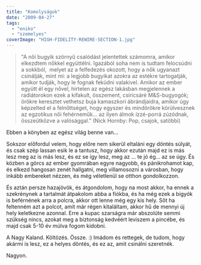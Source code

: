 ```yaml
---
title: "Komolyságok"
date: "2009-04-27"
tags: 
  - "eniko"
  - "szemelyes"
coverImage: "HIGH-FIDELITY-REWIRE-SECTION-1.jpg"
---
```


> "A női bugyik szörnyű csalódást jelentettek számomra, amikor elkezdtem nőkkel együttélni. Igazából soha nem is tudtam felocsúdni a sokkból,  melyet az a felfedezés okozott, hogy a nők ugyanazt csinálják, mint mi: a legjobb bugyikat azokra az estékre tartogatják, amikor tudják, hogy le fognak feküdni valakivel. Amikor az ember együtt él egy nővel, hirtelen az egész lakásban megjelennek a radiátorokon ezek a kifakult, összement, csiricsáré M&S-bugyogók; örökre keresztet vethetsz buja kamaszkori ábrándjaidra, amikor úgy képzelted el a felnőttséget, hogy egyszer és mindörökre körülvesznek az egzotikus női fehérneműk... az ilyen álmok ízzé-porrá zúzódnak, összeütközve a valósággal." (Nick Hornby: Pop, csajok, satöbbi)

Ebben a könyben az egész világ benne van...

Sokszor előfordul velem, hogy előre nem sikerül eltaláni egy döntés súlyát, és csak szép lassan esik le a tantusz, hogy akkor ezután majd ez is más lesz meg az is más lesz, és ez se így lesz, meg az ... te jó ég... az se úgy. És közben a görcs az ember gyomrában egyre nagyobb, és pánikrohamot kap, és elkezd hangosan zenét hallgatni, meg villamosozni a városban, hogy inkább embereket nézzen, és még véletlenül se otthon gondolkozzon.

És aztán persze hazajövök, és átgondolom, hogy na most akkor, ha ennek a szekrénynek a tartalmát átpakolom abba a fiókba, és ha még ezek a bigyók is beférnének arra a polcra, akkor ott lenne még egy kis hely. Sőt ha feltenném azt a polcot, amit már régen kitaláltam, akkor hű de mennyi új hely keletkezne azonnal. Erre a kupac szarságra már abszolúte semmi szükség nincs, azokat meg a biztonság kedvéért leviszem a pincébe, és majd csak 5-10 év múlva fogom kidobni.

A Nagy Kaland. Költözés. Össze. :) Imádom és rettegek, de tudom, hogy akármi is lesz, ez a helyes döntés, és ez az, amit csinálni szeretnék.

Nagyon.
